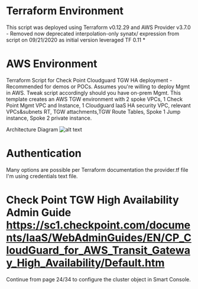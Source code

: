 # Terraform Environment
This script was deployed using Terraform v0.12.29 and AWS Provider v3.7.0 - Removed now deprecated interpolation-only synatx/ expression from script on 09/21/2020 as initial version leveraged TF 0.11 * 

# AWS Environment
Terraform Script for Check Point Cloudguard TGW HA deployment - Recommended for demos or POCs. Assumes you're willing to deploy Mgmt in AWS. Tweak script accordingly should you have on-prem Mgmt. This template creates an AWS TGW environment with 2 spoke VPCs, 1 Check Point Mgmt VPC and Instance, 1 Cloudguard IaaS HA security VPC, relevant VPCs&subnets RT, TGW attachments,TGW Route Tables, Spoke 1 Jump instance, Spoke 2 private instance. 

Architecture Diagram
![alt text](https://github.com/etcheby/TGWHA/blob/master/TGW-HA-Solution.png)

# Authentication
Many options are possible per Terraform documentation the provider.tf file I'm using credentials text file. 

# Check Point TGW High Availability Admin Guide https://sc1.checkpoint.com/documents/IaaS/WebAdminGuides/EN/CP_CloudGuard_for_AWS_Transit_Gateway_High_Availability/Default.htm
Continue from page 24/34 to configure the cluster object in Smart Console. 
 
